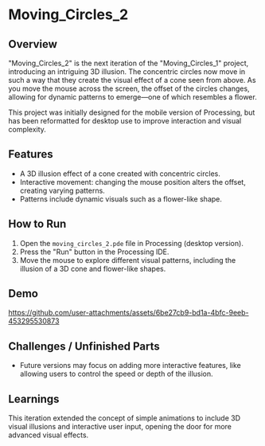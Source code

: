 # Moving_Circles_2

## Overview
"Moving_Circles_2" is the next iteration of the "Moving_Circles_1" project, introducing an intriguing 3D illusion. The concentric circles now move in such a way that they create the visual effect of a cone seen from above. As you move the mouse across the screen, the offset of the circles changes, allowing for dynamic patterns to emerge—one of which resembles a flower.

This project was initially designed for the mobile version of Processing, but has been reformatted for desktop use to improve interaction and visual complexity.

## Features
- A 3D illusion effect of a cone created with concentric circles.
- Interactive movement: changing the mouse position alters the offset, creating varying patterns.
- Patterns include dynamic visuals such as a flower-like shape.

## How to Run
1. Open the `moving_circles_2.pde` file in Processing (desktop version).
2. Press the "Run" button in the Processing IDE.
3. Move the mouse to explore different visual patterns, including the illusion of a 3D cone and flower-like shapes.

## Demo
https://github.com/user-attachments/assets/6be27cb9-bd1a-4bfc-9eeb-453295530873



## Challenges / Unfinished Parts
- Future versions may focus on adding more interactive features, like allowing users to control the speed or depth of the illusion.

## Learnings
This iteration extended the concept of simple animations to include 3D visual illusions and interactive user input, opening the door for more advanced visual effects.

